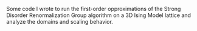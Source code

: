 Some code I wrote to run the first-order opproximations of the Strong Disorder Renormalization Group algorithm on a 3D Ising Model lattice and analyze the domains and scaling behavior. 
